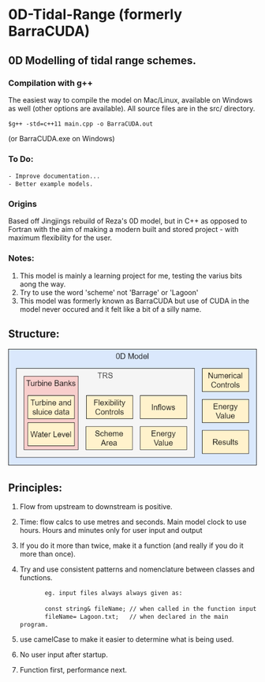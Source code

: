 # 0D-Tidal-Range (formerly BarraCUDA)

## 0D Modelling of tidal range schemes.

### Compilation with g++
The easiest way to compile the model on Mac/Linux, available on Windows as well (other options are available). All source files are in the src/ directory.
	
	$g++ -std=c++11 main.cpp -o BarraCUDA.out

(or BarraCUDA.exe on Windows)

### To Do:
	- Improve documentation...
	- Better example models.

### Origins
Based off Jingjings rebuild of Reza's 0D model, but in C++ as opposed to Fortran with the aim of making a modern built and stored project - with maximum flexibility for the user.

### Notes:
  1. This model is mainly a learning project for me, testing the varius bits aong the way. 
  2. Try to use the word 'scheme' not 'Barrage' or 'Lagoon'
  3. This model was formerly known as BarraCUDA but use of CUDA in the model never occured and it felt like a bit of a silly name.

## Structure:
![0D model structure](https://github.com/NHanousek/0D-Tidal-Range/blob/master/Figures/0D-Model-Structure.png?raw=true)

## Principles:
  1. Flow from upstream to downstream is positive.
  2. Time: flow calcs to use metres and seconds. Main model clock to use hours. Hours and minutes only for user input and output
  3. If you do it more than twice, make it a function (and really if you do it more than once).
  4. Try and use consistent patterns and nomenclature between classes and functions.

                eg. input files always always given as:

                const string& fileName; // when called in the function input
                fileName= Lagoon.txt;   // when declared in the main program.

  5. use camelCase to make it easier to determine what is being used.
  6. No user input after startup.
  7. Function first, performance next.

